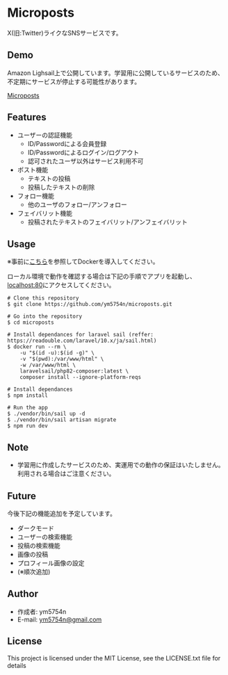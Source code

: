 # Microposts
X(旧:Twitter)ライクなSNSサービスです。

## Demo
Amazon Lighsail上で公開しています。学習用に公開しているサービスのため、不定期にサービスが停止する可能性があります。

[Microposts](https://microposts.ym5754n.com/)

## Features
- ユーザーの認証機能
  - ID/Passwordによる会員登録
  - ID/Passwordによるログイン/ログアウト
  - 認可されたユーザ以外はサービス利用不可
- ポスト機能
  - テキストの投稿
  - 投稿したテキストの削除
- フォロー機能
  - 他のユーザのフォロー/アンフォロー
- フェイバリット機能
  - 投稿されたテキストのフェイバリット/アンフェイバリット

## Usage
※事前に[こちら](https://docs.docker.jp/get-docker.html)を参照してDockerを導入してください。

ローカル環境で動作を確認する場合は下記の手順でアプリを起動し、[localhost:80](localhost:80)にアクセスしてください。
```
# Clone this repository
$ git clone https://github.com/ym5754n/microposts.git

# Go into the repository
$ cd microposts

# Install dependances for laravel sail (reffer: https://readouble.com/laravel/10.x/ja/sail.html)
$ docker run --rm \
    -u "$(id -u):$(id -g)" \
    -v "$(pwd):/var/www/html" \
    -w /var/www/html \
    laravelsail/php82-composer:latest \
    composer install --ignore-platform-reqs

# Install dependances
$ npm install

# Run the app
$ ./vendor/bin/sail up -d
$ ./vendor/bin/sail artisan migrate
$ npm run dev
```

## Note
- 学習用に作成したサービスのため、実運用での動作の保証はいたしません。利用される場合はご注意ください。

## Future
今後下記の機能追加を予定しています。
- ダークモード
- ユーザーの検索機能
- 投稿の検索機能
- 画像の投稿
- プロフィール画像の設定
- (※順次追加)

## Author
- 作成者: ym5754n
- E-mail: ym5754n@gmail.com

## License
This project is licensed under the MIT License, see the LICENSE.txt file for details
